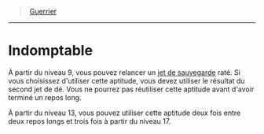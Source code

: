 ﻿---
!Generic
Id: fighter_hd.md#indomptable
ParentLink: fighter_hd.md#guerrier
Name: Indomptable
ParentName: Guerrier
NameLevel: 1
---
> [Guerrier](hd_fighter.md)

---

# Indomptable

À partir du niveau 9, vous pouvez relancer un [jet de sauvegarde](hd_abilities_jets_de_sauvegarde.md) raté. Si vous choisissez d'utiliser cette aptitude, vous devez utiliser le résultat du second jet de dé. Vous ne pourrez pas réutiliser cette aptitude avant d'avoir terminé un repos long.

À partir du niveau 13, vous pouvez utiliser cette aptitude deux fois entre deux repos longs et trois fois à partir du niveau 17.


